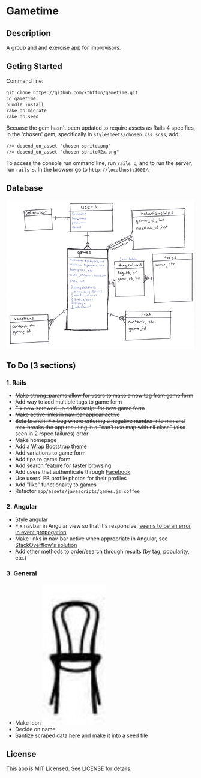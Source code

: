 # Gametime

## Description

A group and and exercise app for improvisors.

## Geting Started
Command line:
```
git clone https://github.com/kthffmn/gametime.git
cd gametime
bundle install
rake db:migrate
rake db:seed
```
Becuase the gem hasn't been updated to require assets as Rails 4 specifies, in the 'chosen' gem, specifically in `stylesheets/chosen.css.scss`, add:
```
//= depend_on_asset "chosen-sprite.png"
//= depend_on_asset "chosen-sprite@2x.png"
```
To access the console run ommand line, run `rails c`, and to run the server, run `rails s`. In the browser go to `http://localhost:3000/`.

## Database

![Picture of database schema](https://raw.githubusercontent.com/kthffmn/gametime/master/public/img/database_schema.png)

## To Do (3 sections)

### 1. Rails
* ~~Make strong_params allow for users to make a new tag from game form~~
* ~~Add way to add multiple tags to game form~~
* ~~Fix now screwed up coffeescript for new game form~~
* ~~Make [active links in nav-bar appear active](http://stackoverflow.com/questions/9862524/twitter-bootstrap-pills-with-rails-3-2-2)~~
* ~~Beta branch: Fix bug where entering a negative number into min and max breaks the app resulting in a "can't use map with nil class" (also seen in 2 rspec failures) error~~
* Make homepage
* Add a [Wrap Bootstrap](https://wrapbootstrap.com/themes) theme
* Add variations to game form
* Add tips to game form
* Add search feature for faster browsing
* Add users that authenticate through [Facebook](http://railscasts.com/episodes/360-facebook-authentication)
* Use users' FB profile photos for their profiles
* Add "like" functionality to games
* Refactor `app/assets/javascripts/games.js.coffee`

### 2. Angular
* Style angular
* Fix navbar in Angular view so that it's responsive, [seems to be an error in event propogation](https://github.com/angular/angular.js/issues/1674)
* Make links in nav-bar active when appropriate in Angular, see [StackOverflow's solution](http://stackoverflow.com/questions/16199418/how-do-i-implement-the-bootstrap-navbar-active-class-with-angular-js)
* Add other methods to order/search through results (by tag, popularity, etc.)

### 3. General
* Make icon ![icon](https://raw.githubusercontent.com/kthffmn/gametime/beta/public/img/bentwood-chair.jpg.png)
* Decide on name
* Santize scraped data [here](https://github.com/kthffmn/sanitization_practice) and make it into a seed file

## License

This app is MIT Licensed. See LICENSE for details.
